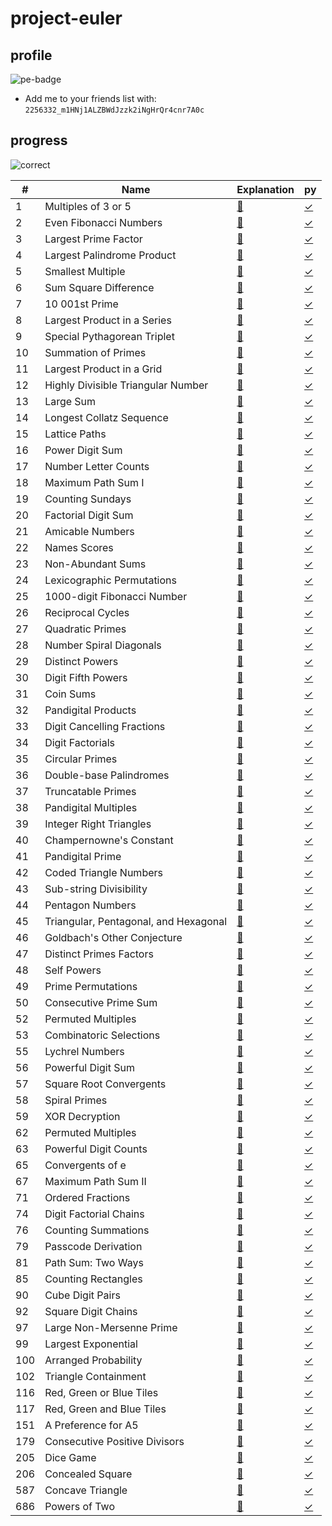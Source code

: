 # project-euler

## profile

![pe-badge](https://projecteuler.net/profile/haklee.png)

- Add me to your friends list with: `2256332_m1HNj1ALZBWdJzzk2iNgHrQr4cnr7A0c`

## progress

![correct](https://projecteuler.net/images/clipart/answer_correct.png)

| #  | Name | Explanation | py |
|----|------|-------------|----|
|1   |Multiples of 3 or 5|[📄](pe/1.md)|[✓](pe/1.py)|
|2   |Even Fibonacci Numbers|[📄](pe/2.md)|[✓](pe/2.py)|
|3   |Largest Prime Factor|[📄](pe/3.md)|[✓](pe/3.py)|
|4   |Largest Palindrome Product|[📄](pe/4.md)|[✓](pe/4.py)|
|5   |Smallest Multiple|[📄](pe/5.md)|[✓](pe/5.py)|
|6   |Sum Square Difference|[📄](pe/6.md)|[✓](pe/6.py)|
|7   |10 001st Prime|[📄](pe/7.md)|[✓](pe/7.py)|
|8   |Largest Product in a Series|[📄](pe/8.md)|[✓](pe/8.py)|
|9   |Special Pythagorean Triplet|[📄](pe/9.md)|[✓](pe/9.py)|
|10  |Summation of Primes|[📄](pe/10.md)|[✓](pe/10.py)|
|11  |Largest Product in a Grid|[📄](pe/11.md)|[✓](pe/11.py)|
|12  |Highly Divisible Triangular Number|[📄](pe/12.md)|[✓](pe/12.py)|
|13  |Large Sum|[📄](pe/13.md)|[✓](pe/13.py)|
|14  |Longest Collatz Sequence|[📄](pe/14.md)|[✓](pe/14.py)|
|15  |Lattice Paths|[📄](pe/15.md)|[✓](pe/15.py)|
|16  |Power Digit Sum|[📄](pe/16.md)|[✓](pe/16.py)|
|17  |Number Letter Counts|[📄](pe/17.md)|[✓](pe/17.py)|
|18  |Maximum Path Sum I|[📄](pe/18.md)|[✓](pe/18.py)|
|19  |Counting Sundays|[📄](pe/19.md)|[✓](pe/19.py)|
|20  |Factorial Digit Sum|[📄](pe/20.md)|[✓](pe/20.py)|
|21  |Amicable Numbers|[📄](pe/21.md)|[✓](pe/21.py)|
|22  |Names Scores|[📄](pe/22.md)|[✓](pe/22.py)|
|23  |Non-Abundant Sums|[📄](pe/23.md)|[✓](pe/23.py)|
|24  |Lexicographic Permutations|[📄](pe/24.md)|[✓](pe/24.py)|
|25  |1000-digit Fibonacci Number|[📄](pe/25.md)|[✓](pe/25.py)|
|26  |Reciprocal Cycles|[📄](pe/26.md)|[✓](pe/26.py)|
|27  |Quadratic Primes|[📄](pe/27.md)|[✓](pe/27.py)|
|28  |Number Spiral Diagonals|[📄](pe/28.md)|[✓](pe/28.py)|
|29  |Distinct Powers|[📄](pe/29.md)|[✓](pe/29.py)|
|30  |Digit Fifth Powers|[📄](pe/30.md)|[✓](pe/30.py)|
|31  |Coin Sums|[📄](pe/31.md)|[✓](pe/31.py)|
|32  |Pandigital Products|[📄](pe/32.md)|[✓](pe/32.py)|
|33  |Digit Cancelling Fractions|[📄](pe/33.md)|[✓](pe/33.py)|
|34  |Digit Factorials|[📄](pe/34.md)|[✓](pe/34.py)|
|35  |Circular Primes|[📄](pe/35.md)|[✓](pe/35.py)|
|36  |Double-base Palindromes|[📄](pe/36.md)|[✓](pe/36.py)|
|37  |Truncatable Primes|[📄](pe/37.md)|[✓](pe/37.py)|
|38  |Pandigital Multiples|[📄](pe/38.md)|[✓](pe/38.py)|
|39  |Integer Right Triangles|[📄](pe/39.md)|[✓](pe/39.py)|
|40  |Champernowne's Constant|[📄](pe/40.md)|[✓](pe/40.py)|
|41  |Pandigital Prime|[📄](pe/41.md)|[✓](pe/41.py)|
|42  |Coded Triangle Numbers|[📄](pe/42.md)|[✓](pe/42.py)|
|43  |Sub-string Divisibility|[📄](pe/43.md)|[✓](pe/43.py)|
|44  |Pentagon Numbers|[📄](pe/44.md)|[✓](pe/44.py)|
|45  |Triangular, Pentagonal, and Hexagonal|[📄](pe/45.md)|[✓](pe/45.py)|
|46  |Goldbach's Other Conjecture|[📄](pe/46.md)|[✓](pe/46.py)|
|47  |Distinct Primes Factors|[📄](pe/47.md)|[✓](pe/47.py)|
|48  |Self Powers|[📄](pe/48.md)|[✓](pe/48.py)|
|49  |Prime Permutations|[📄](pe/49.md)|[✓](pe/49.py)|
|50  |Consecutive Prime Sum|[📄](pe/50.md)|[✓](pe/50.py)|
|52  |Permuted Multiples|[📄](pe/52.md)|[✓](pe/52.py)|
|53  |Combinatoric Selections|[📄](pe/53.md)|[✓](pe/53.py)|
|55  |Lychrel Numbers|[📄](pe/55.md)|[✓](pe/55.py)|
|56  |Powerful Digit Sum|[📄](pe/56.md)|[✓](pe/56.py)|
|57  |Square Root Convergents|[📄](pe/57.md)|[✓](pe/57.py)|
|58  |Spiral Primes|[📄](pe/58.md)|[✓](pe/58.py)|
|59  |XOR Decryption|[📄](pe/59.md)|[✓](pe/59.py)|
|62  |Permuted Multiples|[📄](pe/62.md)|[✓](pe/62.py)|
|63  |Powerful Digit Counts|[📄](pe/63.md)|[✓](pe/63.py)|
|65  |Convergents of e|[📄](pe/65.md)|[✓](pe/65.py)|
|67  |Maximum Path Sum II|[📄](pe/67.md)|[✓](pe/67.py)|
|71  |Ordered Fractions|[📄](pe/71.md)|[✓](pe/71.py)|
|74  |Digit Factorial Chains|[📄](pe/74.md)|[✓](pe/74.py)|
|76  |Counting Summations|[📄](pe/76.md)|[✓](pe/76.py)|
|79  |Passcode Derivation|[📄](pe/79.md)|[✓](pe/79.py)|
|81  |Path Sum: Two Ways|[📄](pe/81.md)|[✓](pe/81.py)|
|85  |Counting Rectangles|[📄](pe/85.md)|[✓](pe/85.py)|
|90  |Cube Digit Pairs|[📄](pe/90.md)|[✓](pe/90.py)|
|92  |Square Digit Chains|[📄](pe/92.md)|[✓](pe/92.py)|
|97  |Large Non-Mersenne Prime|[📄](pe/97.md)|[✓](pe/97.py)|
|99  |Largest Exponential|[📄](pe/99.md)|[✓](pe/99.py)|
|100 |Arranged Probability|[📄](pe/100.md)|[✓](pe/100.py)|
|102 |Triangle Containment|[📄](pe/102.md)|[✓](pe/102.py)|
|116 |Red, Green or Blue Tiles|[📄](pe/116.md)|[✓](pe/116.py)|
|117 |Red, Green and Blue Tiles|[📄](pe/117.md)|[✓](pe/117.py)|
|151 |A Preference for A5|[📄](pe/151.md)|[✓](pe/151.py)|
|179 |Consecutive Positive Divisors|[📄](pe/179.md)|[✓](pe/179.py)|
|205 |Dice Game|[📄](pe/205.md)|[✓](pe/205.py)|
|206 |Concealed Square|[📄](pe/206.md)|[✓](pe/206.py)|
|587 |Concave Triangle|[📄](pe/587.md)|[✓](pe/587.py)|
|686 |Powers of Two|[📄](pe/686.md)|[✓](pe/686.py)|
